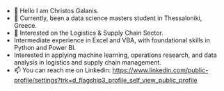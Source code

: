 - 👋 Hello I am Christos Galanis.
- 👀 Currently, been a data science masters student in Thessaloniki, Greece.
- 🌱 Interested on the Logistics & Supply Chain Sector.
-  Intermediate experience in Excel and VBA, with foundational skills in Python and Power BI.
-  Interested in applying machine learning, operations research, and data analysis in logistics and supply chain management.
- 📫 You can reach me on Linkedin: https://www.linkedin.com/public-profile/settings?trk=d_flagship3_profile_self_view_public_profile

<!---
xristosgala/xristosgala is a ✨ special ✨ repository because its `README.md` (this file) appears on your GitHub profile.
You can click the Preview link to take a look at your changes.
--->
